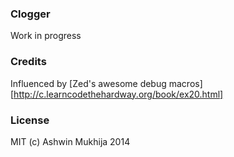 ### Clogger
Work in progress

### Credits
Influenced by [Zed's awesome debug macros][http://c.learncodethehardway.org/book/ex20.html]

### License
MIT (c) Ashwin Mukhija 2014
